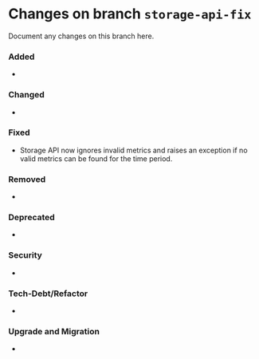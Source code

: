 # Changes on branch `storage-api-fix`
Document any changes on this branch here.
### Added
-

### Changed
-

### Fixed
- Storage API now ignores invalid metrics and raises an exception if no valid metrics can be found for the time period.

### Removed
-

### Deprecated
-

### Security
-

### Tech-Debt/Refactor
-

### Upgrade and Migration
-
